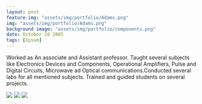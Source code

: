 ```yaml
---
layout: post
feature-img: "assets/img/portfolio/Adams.png"
img: "assets/img/portfolio/Adams.png"
background image: "assets/img/portfolio/components.png"
date: October 20 2005
tags: [Ipsum]
---
```



Worked as An associate and Assistant professor. 
Taught several subjects like Electronics Devices and Components, Operational Amplifiers, Pulse and Digital Circuits, Microwave ad Optical communications.Conducted several labs for all mentioned subjects.
Trained  and guided students on several projects.

<img src="/personal_portfolio/assets/img/portfolio/components.png" >
<img src="/personal_portfolio/assets/img/portfolio/Circuit.png" >
<img src="/personal_portfolio/assets/img/portfolio/teacher.png" >


